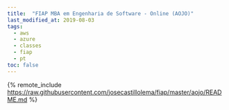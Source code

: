 ```yaml
---
title:  "FIAP MBA em Engenharia de Software - Online (AOJO)"
last_modified_at: 2019-08-03
tags:
  - aws
  - azure
  - classes
  - fiap
  - pt
toc: false
---
```


{% remote_include https://raw.githubusercontent.com/josecastillolema/fiap/master/aojo/README.md %}

